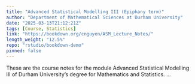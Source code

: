 ```yaml
---
title: "Advanced Statistical Modelling III (Epiphany term)"
author: "Department of Mathematical Sciences at Durham University"
date: "2025-03-13T21:12:21Z"
tags: [Course, Statistics]
link: "https://bookdown.org/cnguyen/ASM_Lecture_Notes/"
length_weight: "12.5%"
repo: "rstudio/bookdown-demo"
pinned: false
---
```


These are the course notes for the module Advanced Statistical Modelling III of Durham University’s degree for Mathematics and Statistics. ...
